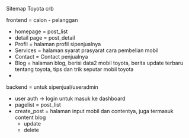 Sitemap Toyota crb

frontend = calon - pelanggan
- homepage = post_list
- detail page = post_detail
- Profil = halaman profil sipenjualnya
- Services = halaman syarat prasyarat cara pembelian mobil
- Contact = Contact penjualnya
- Blog = halaman blog, berisi data2 mobil toyota, berita update terbaru tentang toyota, tips dan trik seputar mobil toyota
- 

backend = untuk sipenjual/useradmin
- user auth -> login untuk masuk ke dashboard
- pagelist = post_list
- create_post = halaman input mobil dan contentya, juga termasuk  content blog
  - update
  - delete
  
